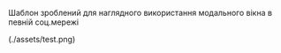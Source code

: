Шаблон зроблений для наглядного використання модального вікна в певній соц.мережі

(./assets/test.png)

